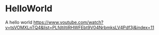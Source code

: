 # HelloWorld
A hello world
https://www.youtube.com/watch?v=tsVOMXLnTQ4&list=PLfdtiltiRHWFEbt9V04NrbmksLV4Pdf3j&index=11
